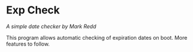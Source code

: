# Exp Check

*A simple date checker by Mark Redd*

This program allows automatic checking of expiration dates on boot. More features to follow.

